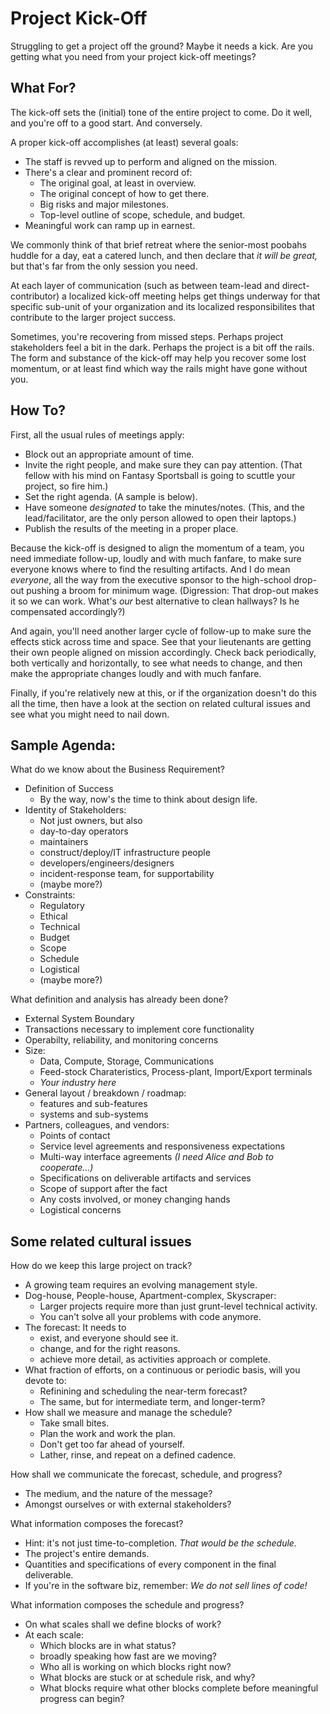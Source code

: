 # Project Kick-Off

Struggling to get a project off the ground?
Maybe it needs a kick.
Are you getting what you need from your project kick-off meetings?


## What For?

The kick-off sets the (initial) tone of the entire project to come.
Do it well, and you're off to a good start. And conversely.

A proper kick-off accomplishes (at least) several goals:

* The staff is revved up to perform and aligned on the mission.
* There's a clear and prominent record of:
	* The original goal, at least in overview.
	* The original concept of how to get there.
	* Big risks and major milestones.
	* Top-level outline of scope, schedule, and budget.
* Meaningful work can ramp up in earnest.

We commonly think of that brief retreat where the senior-most poobahs
huddle for a day, eat a catered lunch, and then declare that *it will be great,*
but that's far from the only session you need.

At each layer of communication (such as between team-lead and direct-contributor)
a localized kick-off meeting helps get things underway for that specific sub-unit of your organization
and its localized responsibilites that contribute to the larger project success.

Sometimes, you're recovering from missed steps.
Perhaps project stakeholders feel a bit in the dark.
Perhaps the project is a bit off the rails.
The form and substance of the kick-off may help you recover some lost momentum,
or at least find which way the rails might have gone without you.


## How To?

First, all the usual rules of meetings apply:
* Block out an appropriate amount of time.
* Invite the right people, and make sure they can pay attention.
  (That fellow with his mind on Fantasy Sportsball is going to scuttle your project, so fire him.)
* Set the right agenda. (A sample is below).
* Have someone *designated* to take the minutes/notes.
  (This, and the lead/facilitator, are the only person allowed to open their laptops.)
* Publish the results of the meeting in a proper place.

Because the kick-off is designed to align the momentum of a team,
you need immediate follow-up, loudly and with much fanfare,
to make sure everyone knows where to find the resulting artifacts.
And I do mean *everyone*, all the way from the executive sponsor to the high-school drop-out pushing a broom for minimum wage.
(Digression:
That drop-out makes it so we can work.
What's *our* best alternative to clean hallways?
Is he compensated accordingly?)

And again, you'll need another larger cycle of follow-up to make sure the effects stick across time and space.
See that your lieutenants are getting their own people aligned on mission accordingly.
Check back periodically, both vertically and horizontally, to see what needs to change,
and then make the appropriate changes loudly and with much fanfare.

Finally, if you're relatively new at this, or if the organization doesn't do this all the time,
then have a look at the section on related cultural issues and see what you might need to nail down.

## Sample Agenda:

What do we know about the Business Requirement?

* Definition of Success
  * By the way, now's the time to think about design life.
* Identity of Stakeholders:
  * Not just owners, but also
  * day-to-day operators
  * maintainers
  * construct/deploy/IT infrastructure people
  * developers/engineers/designers
  * incident-response team, for supportability
  * (maybe more?)
* Constraints:
  * Regulatory
  * Ethical
  * Technical
  * Budget
  * Scope
  * Schedule
  * Logistical
  * (maybe more?)

What definition and analysis has already been done?

* External System Boundary
* Transactions necessary to implement core functionality
* Operabilty, reliability, and monitoring concerns
* Size:
  * Data, Compute, Storage, Communications
  * Feed-stock Charateristics, Process-plant, Import/Export terminals
  * *Your industry here*
* General layout / breakdown / roadmap:
  * features and sub-features
  * systems and sub-systems
* Partners, colleagues, and vendors:
  * Points of contact
  * Service level agreements and responsiveness expectations
  * Multi-way interface agreements *(I need Alice and Bob to cooperate...)*
  * Specifications on deliverable artifacts and services
  * Scope of support after the fact
  * Any costs involved, or money changing hands
  * Logistical concerns


## Some related cultural issues

How do we keep this large project on track?

* A growing team requires an evolving management style.
* Dog-house, People-house, Apartment-complex, Skyscraper:
  * Larger projects require more than just grunt-level technical activity.
  * You can't solve all your problems with code anymore.
* The forecast: It needs to
  * exist, and everyone should see it.
  * change, and for the right reasons.
  * achieve more detail, as activities approach or complete.
* What fraction of efforts, on a continuous or periodic basis, will you devote to:
  * Refinining and scheduling the near-term forecast?
  * The same, but for intermediate term, and longer-term?
* How shall we measure and manage the schedule?
  * Take small bites.
  * Plan the work and work the plan.
  * Don't get too far ahead of yourself.
  * Lather, rinse, and repeat on a defined cadence.

How shall we communicate the forecast, schedule, and progress?

* The medium, and the nature of the message?
* Amongst ourselves or with external stakeholders?

What information composes the forecast?

* Hint: it's not just time-to-completion. *That would be the schedule.*
* The project's entire demands.
* Quantities and specifications of every component in the final deliverable.
* If you're in the software biz, remember: *We do not sell lines of code!*

What information composes the schedule and progress?

* On what scales shall we define blocks of work?
* At each scale:
  * Which blocks are in what status?
  * broadly speaking how fast are we moving?
  * Who all is working on which blocks right now?
  * What blocks are stuck or at schedule risk, and why?
  * What blocks require what other blocks complete before meaningful progress can begin?
	
